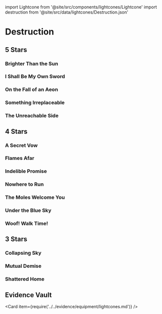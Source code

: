 import Lightcone from '@site/src/components/lightcones/Lightcone'
import destruction from '@site/src/data/lightcones/Destruction.json'

# Destruction

## 5 Stars

### Brighter Than the Sun

<Lightcone lightcone="Brighter Than the Sun" lightcones={destruction} />

### I Shall Be My Own Sword

<Lightcone lightcone="I Shall Be My Own Sword" lightcones={destruction} />

### On the Fall of an Aeon

<Lightcone lightcone="On the Fall of an Aeon" lightcones={destruction} />

### Something Irreplaceable

<Lightcone lightcone="Something Irreplaceable" lightcones={destruction} />

### The Unreachable Side

<Lightcone lightcone="The Unreachable Side" lightcones={destruction} />

## 4 Stars

### A Secret Vow

<Lightcone lightcone="A Secret Vow" lightcones={destruction} />

### Flames Afar

<Lightcone lightcone="Flames Afar" lightcones={destruction} />

### Indelible Promise

<Lightcone lightcone="Indelible Promise" lightcones={destruction} />

### Nowhere to Run

<Lightcone lightcone="Nowhere to Run" lightcones={destruction} />

### The Moles Welcome You

<Lightcone lightcone="The Moles Welcome You" lightcones={destruction} />

### Under the Blue Sky

<Lightcone lightcone="Under the Blue Sky" lightcones={destruction} />

### Woof! Walk Time!

<Lightcone lightcone="Woof! Walk Time!" lightcones={destruction} />

## 3 Stars

### Collapsing Sky

<Lightcone lightcone="Collapsing Sky" lightcones={destruction} />

### Mutual Demise

<Lightcone lightcone="Mutual Demise" lightcones={destruction} />

### Shattered Home

<Lightcone lightcone="Shattered Home" lightcones={destruction} />

## Evidence Vault

<Card item={require('../../evidence/equipment/lightcones.md')} />
